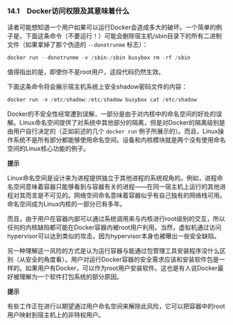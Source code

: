 ### 14.1　Docker访问权限及其意味着什么

读者可能想知道一个用户如果可以运行Docker会造成多大的破坏。一个简单的例子是，下面这条命令（不要运行！）可能会删除宿主机/sbin目录下的所有二进制文件（如果拿掉了那个伪造的 `--donotrunme` 标志）：

```c
docker run --donotrunme -v /sbin:/sbin busybox rm -rf /sbin
```

值得指出的是，即使你不是root用户，这段代码仍然生效。

下面这条命令将会展示宿主机系统上安全shadow密码文件的内容：

```c
docker run -v /etc/shadow:/etc/shadow busybox cat /etc/shadow
```

Docker的不安全性经常遭到误解，一部分是由于对内核中的命名空间的好处的误解。Linux命名空间提供了对系统中其他部分的隔离，但是对Docker的隔离级别是由用户自行决定的（正如前述的几个 `docker run` 例子所展示的）。而且，Linux操作系统不是所有部分都能够使用命名空间。设备和内核模块就是两个没有使用命名空间的Linux核心功能的例子。



**提示**

Linux命名空间是设计来为进程提供独立于其他进程的系统视角的。例如，进程命名空间意味着容器只能够看到与容器有关的进程——在同一宿主机上运行的其他进程对其而言是不可见的。网络空间命名意味着容器似乎有自己独有的网络栈可用。命名空间成为Linux内核的一部分已有多年。



而且，由于用户在容器内部可以通过系统调用来与内核进行root级别的交互，所以任何的内核缺陷都可能在Docker容器内被root用户利用。当然，虚拟机通过访问hypervisor可以达到类似的攻击，因为hypervisor本身也被曝出一些安全缺陷。

另一种理解这一风险的方式是认为运行容器与能通过包管理工具安装程序没什么区别（从安全的角度看）。用户对运行Docker容器的安全需求应该和安装软件包是一样的。如果用户有Docker，可以作为root用户安装软件。这也是有人说Docker最好被理解为一个软件打包系统的部分原因。



**提示**

有些工作正在进行以期望通过用户命名空间来解除此风险，它可以把容器中的root用户映射到宿主机上的非特权用户。




